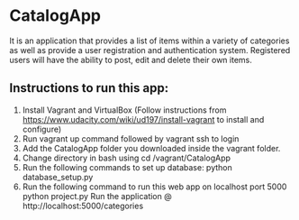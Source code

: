 # CatalogApp

It is an application that provides a list of items within a variety of categories as well as provide a user registration and authentication system. Registered users will have the ability to post, edit and delete their own items.

## Instructions to run this app:

1. Install Vagrant and VirtualBox (Follow instructions from https://www.udacity.com/wiki/ud197/install-vagrant to install and configure)
2. Run vagrant up command followed by vagrant ssh to login
3. Add the CatalogApp folder you downloaded inside the vagrant folder.
4. Change directory in bash using cd /vagrant/CatalogApp
5. Run the following commands to set up database:
    python database_setup.py
6. Run the following command to run this web app on localhost port 5000
    python project.py
Run the application @ http://localhost:5000/categories
